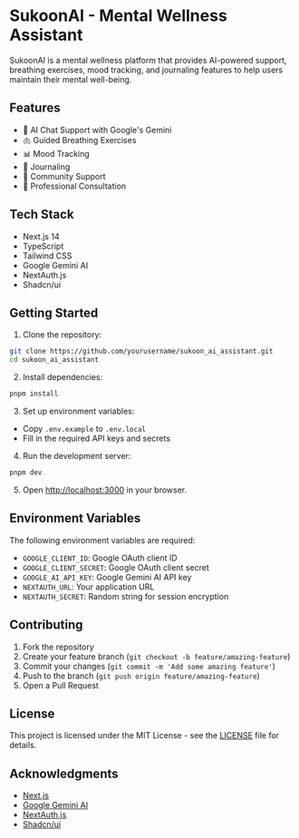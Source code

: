 # SukoonAI - Mental Wellness Assistant

SukoonAI is a mental wellness platform that provides AI-powered support, breathing exercises, mood tracking, and journaling features to help users maintain their mental well-being.

## Features

- 🤖 AI Chat Support with Google's Gemini
- 🫁 Guided Breathing Exercises
- 📊 Mood Tracking
- 📝 Journaling
- 👥 Community Support
- 🏥 Professional Consultation

## Tech Stack

- Next.js 14
- TypeScript
- Tailwind CSS
- Google Gemini AI
- NextAuth.js
- Shadcn/ui

## Getting Started

1. Clone the repository:
```bash
git clone https://github.com/yourusername/sukoon_ai_assistant.git
cd sukoon_ai_assistant
```

2. Install dependencies:
```bash
pnpm install
```

3. Set up environment variables:
- Copy `.env.example` to `.env.local`
- Fill in the required API keys and secrets

4. Run the development server:
```bash
pnpm dev
```

5. Open [http://localhost:3000](http://localhost:3000) in your browser.

## Environment Variables

The following environment variables are required:

- `GOOGLE_CLIENT_ID`: Google OAuth client ID
- `GOOGLE_CLIENT_SECRET`: Google OAuth client secret
- `GOOGLE_AI_API_KEY`: Google Gemini AI API key
- `NEXTAUTH_URL`: Your application URL
- `NEXTAUTH_SECRET`: Random string for session encryption

## Contributing

1. Fork the repository
2. Create your feature branch (`git checkout -b feature/amazing-feature`)
3. Commit your changes (`git commit -m 'Add some amazing feature'`)
4. Push to the branch (`git push origin feature/amazing-feature`)
5. Open a Pull Request

## License

This project is licensed under the MIT License - see the [LICENSE](LICENSE) file for details.

## Acknowledgments

- [Next.js](https://nextjs.org/)
- [Google Gemini AI](https://ai.google.dev/)
- [NextAuth.js](https://next-auth.js.org/)
- [Shadcn/ui](https://ui.shadcn.com/) 